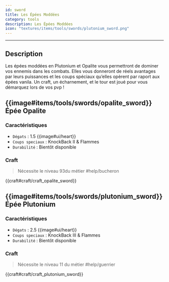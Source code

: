 ```yaml
---
id: sword
title: Les Épées Moddées
category: tools
description: Les Épées Moddées
icon: "textures/items/tools/swords/plutonium_sword.png"
---
```

___
## Description

Les épées moddées en Plutonium et Opalite vous permettront de dominer vos ennemis dans les combats. 
Elles vous donneront de réels avantages par leurs puissances et les coups spéciaux qu’elles opèrent par raport aux épées vanila. 
Un craft, un écharnement, et le tour est joué pour vous démarquez lors de vos pvp !

##  {{image#items/tools/swords/opalite_sword}} Épée Opalite

### Caractéristiques

- ``Dégats`` : 1.5 {{image#ui/heart}}
- ``Coups speciaux`` : KnockBack II & Flammes
- ``Durabilité`` : Bientôt disponible

### Craft 

> Nécessite le niveau 93du métier #help/bucheron

{{craft#craft/craft_opalite_sword}} 

##  {{image#items/tools/swords/plutonium_sword}} Épée Plutonium

### Caractéristiques

- ``Dégats`` : 2.5 {{image#ui/heart}}
- ``Coups speciaux`` : KnockBack III & Flammes
- ``Durabilité`` : Bientôt disponible

### Craft 

> Nécessite le niveau 11 du métier #help/guerrier

{{craft#craft/craft_plutonium_sword}} 
